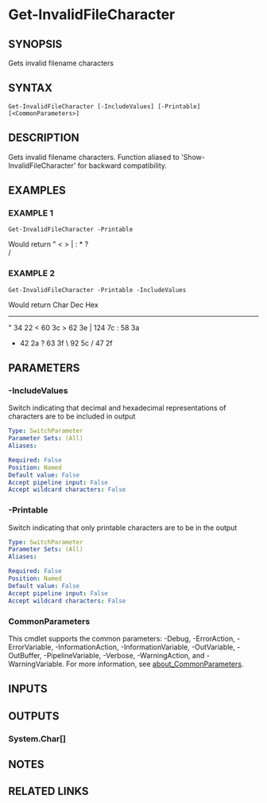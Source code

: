 ﻿---
external help file: PoshFunctions-help.xml
Module Name: poshfunctions
online version:
schema: 2.0.0
---

# Get-InvalidFileCharacter

## SYNOPSIS
Gets invalid filename characters

## SYNTAX

```
Get-InvalidFileCharacter [-IncludeValues] [-Printable] [<CommonParameters>]
```

## DESCRIPTION
Gets invalid filename characters.
Function aliased to 'Show-InvalidFileCharacter'
for backward compatibility.

## EXAMPLES

### EXAMPLE 1
```
Get-InvalidFileCharacter -Printable
```

Would return
"
\<
\>
|
:
*
?
\
/

### EXAMPLE 2
```
Get-InvalidFileCharacter -Printable -IncludeValues
```

Would return
Char Dec Hex
---- --- ---
   "  34 22
   \<  60 3c
   \>  62 3e
   | 124 7c
   :  58 3a
   *  42 2a
   ? 
63 3f
   \  92 5c
   /  47 2f

## PARAMETERS

### -IncludeValues
Switch indicating that decimal and hexadecimal representations of characters are to be included in output

```yaml
Type: SwitchParameter
Parameter Sets: (All)
Aliases:

Required: False
Position: Named
Default value: False
Accept pipeline input: False
Accept wildcard characters: False
```

### -Printable
Switch indicating that only printable characters are to be in the output

```yaml
Type: SwitchParameter
Parameter Sets: (All)
Aliases:

Required: False
Position: Named
Default value: False
Accept pipeline input: False
Accept wildcard characters: False
```

### CommonParameters
This cmdlet supports the common parameters: -Debug, -ErrorAction, -ErrorVariable, -InformationAction, -InformationVariable, -OutVariable, -OutBuffer, -PipelineVariable, -Verbose, -WarningAction, and -WarningVariable. For more information, see [about_CommonParameters](http://go.microsoft.com/fwlink/?LinkID=113216).

## INPUTS

## OUTPUTS

### System.Char[]
## NOTES

## RELATED LINKS
